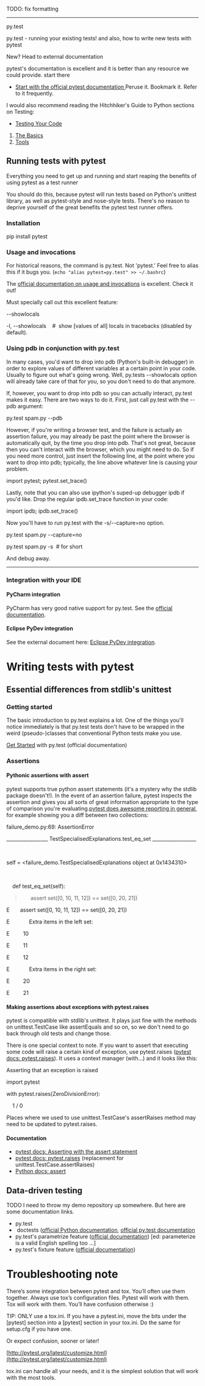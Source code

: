 TODO: fix formatting

----

py.test

py.test - running your existing tests! and also, how to write new tests with pytest

New? Head to external documentation

pytest's documentation is excellent and it is better than any resource we could provide. start there 

  * [Start with the official pytest documentation ](http://pytest.org/) Peruse it. Bookmark it. Refer to it frequently.

I would also recommend reading the Hitchhiker's Guide to Python sections on Testing:

  * [Testing Your Code](http://docs.python-guide.org/en/latest/writing/tests/)
  1. [The Basics](http://docs.python-guide.org/en/latest/writing/tests/%23the-basics)
  2. [Tools](http://docs.python-guide.org/en/latest/writing/tests/%23tools)

## Running tests with pytest

Everything you need to get up and running and start reaping the benefits of using pytest as a test runner

You should do this, because pytest will run tests based on Python's unittest library, as well as pytest-style and nose-style tests. There's no reason to deprive yourself of the great benefits the pytest test runner offers.

### Installation

pip install pytest

### Usage and invocations

For historical reasons, the command is py.test. Not 'pytest.' Feel free to alias this if it bugs you. (`echo "alias pytest=py.test" >> ~/.bashrc`)

The [official documentation on usage and invocations](http://pytest.org/latest/usage.html%23usage) is excellent. Check it out!

Must specially call out this excellent feature:

--showlocals

-l, --showlocals    #  show [values of all] locals in tracebacks (disabled by default).

### Using pdb in conjunction with py.test

In many cases, you'd want to drop into pdb (Python's built-in debugger) in order to explore values of different variables at a certain point in your code. Usually to figure out what's going wrong. Well, py.tests --showlocals option will already take care of that for you, so you don't need to do that anymore.

If, however, you want to drop into pdb so you can actually interact, py.test makes it easy. There are two ways to do it. First, just call py.test with the --pdb argument:

py.test spam.py --pdb

However, if you're writing a browser test, and the failure is actually an assertion failure, you may already be past the point where the browser is automatically quit, by the time you drop into pdb. That's not great, because then you can't interact with the browser, which you might need to do. So if you need more control, just insert the following line, at the point where you want to drop into pdb; typically, the line above whatever line is causing your problem.

import pytest; pytest.set_trace()

Lastly, note that you can also use ipython's suped-up debugger ipdb if you'd like. Drop the regular ipdb.set_trace function in your code:

import ipdb; ipdb.set_trace()

Now you'll have to run py.test with the -s/--capture=no option.

py.test spam.py --capture=no

py.test spam.py -s  # for short

And debug away.

* * *

### Integration with your IDE

#### PyCharm integration

PyCharm has very good native support for py.test. See the [official documentation](http://www.jetbrains.com/pycharm/webhelp/run-debug-configuration-py-test.html).

#### Eclipse PyDev integration

See the external document here: [Eclipse PyDev integration](http://pydev.org/manual_adv_pyunit.html).

# Writing tests with pytest

## Essential differences from stdlib's unittest

### Getting started

The basic introduction to py.test explains a lot. One of the things you'll notice immediately is that py.test tests don't have to be wrapped in the weird (pseudo-)classes that conventional Python tests make you use.

[Get Started](http://pytest.org/latest/getting-started.html%23getstarted) with py.test (official documentation)

### Assertions

#### Pythonic assertions with assert

pytest supports true python assert statements (it's a mystery why the stdlib package doesn't!). In the event of an assertion failure, pytest inspects the assertion and gives you all sorts of great information appropriate to the type of comparison you're evaluating.[pytest does awesome reporting in general](http://pytest.org/latest/example/reportingdemo.html%23tbreportdemo), for example showing you a diff between two collections:

failure_demo.py:69: AssertionError

_________________ TestSpecialisedExplanations.test_eq_set __________________

 

self = <failure_demo.TestSpecialisedExplanations object at 0x1434310>

 

    def test_eq_set(self):

>       assert set([0, 10, 11, 12]) == set([0, 20, 21])

E       assert set([0, 10, 11, 12]) == set([0, 20, 21])

E             Extra items in the left set:

E         10

E         11

E         12

E             Extra items in the right set:

E         20

E         21

#### Making assertions about exceptions with pytest.raises

pytest is compatible with stdlib's unittest. It plays just fine with the methods on unittest.TestCase like assertEquals and so on, so we don't need to go back through old tests and change those.

There is one special context to note. If you want to assert that executing some code will raise a certain kind of exception, use pytest.raises ([pytest docs: pytest.raises](http://pytest.org/latest/assert.html%23assertions-about-expected-exceptions)). It uses a context manager (with...) and it looks like this:

Asserting that an exception is raised

import pytest

with pytest.raises(ZeroDivisionError):

    1 / 0

Places where we used to use unittest.TestCase's assertRaises method may need to be updated to pytest.raises.

#### Documentation

  * [pytest docs: Asserting with the assert statement](http://pytest.org/latest/assert.html)
  * [pytest docs: pytest.raises](http://pytest.org/latest/assert.html%23assertions-about-expected-exceptions) (replacement for unittest.TestCase.assertRaises)
  * [Python docs: assert](http://docs.python.org/2/reference/simple_stmts.html%23the-assert-statement)

## Data-driven testing

TODO I need to throw my demo repository up somewhere. But here are some documentation links.

  * py.test
  *  doctests ([official Python documentation](https://docs.python.org/2/library/doctest.html), [official py.test documentation](http://pytest.org/latest/doctest.html)
  * py.test's parametrize feature ([official documentation](http://pytest.org/latest/parametrize.html%23pytest-mark-parametrize)) [ed: parameterize is a valid English spelling too ...]
  * py.test's fixture feature ([official documentation](http://pytest.org/latest/fixture.html))

# Troubleshooting note

There’s some integration between pytest and tox. You’ll often use them together. Always use tox’s configuration files. Pytest will work with them. Tox will work with them. You’ll have confusion otherwise :)

TIP: ONLY use a tox.ini. If you have a pytest.ini, move the bits under the [pytest] section into a [pytest] section in your tox.ini. Do the same for setup.cfg if you have one.

Or expect confusion, sooner or later!

[http://pytest.org/latest/customize.html](http://pytest.org/latest/customize.html)

tox.ini can handle all your needs, and it is the simplest solution that will work with the most tools.

